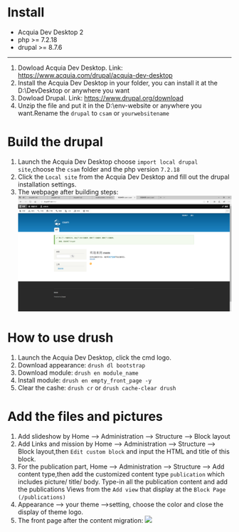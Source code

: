 # Install
+ Acquia Dev Desktop 2
+ php >= 7.2.18
+ drupal >= 8.7.6

-------
1. Dowload Acquia Dev Desktop. Link:   https://www.acquia.com/drupal/acquia-dev-desktop
2. Install the Acquia Dev Desktop in your folder, you can install it at the D:\DevDesktop or anywhere you want
3. Dowload Drupal. Link:   https://www.drupal.org/download
4. Unzip the file and put it in the D:\env-website or anywhere you want.Rename the `drupal` to `csam` or `yourwebsitename`

# Build the drupal
1. Launch the Acquia Dev Desktop choose `import local drupal site`,choose the `csam` folder and the php version `7.2.18`
2. Click the `Local site` from the Acquia Dev Desktop and fill out the drupal installation settings.
3. The webpage after building steps:
![](./img/csam1.png)

# How to use drush
1. Launch the Acquia Dev Desktop, click the cmd logo.
2. Download appearance: ```drush dl bootstrap```
3. Download module:   ```drush en module_name```
4. Install module:   ```drush en empty_front_page -y```
5. Clear the cashe: ```drush cr``` or 
```drush cache-clear drush```




# Add the files and pictures
1. Add slideshow by Home --> Administration --> Structure --> Block layout
2. Add Links and mission by Home --> Administration --> Structure --> Block layout,then `Edit custom block` and input the HTML and title of this block.
3. For the publication part, Home --> Administration --> Structure --> Add content type,then add the customized content type `publication` which includes picture/ title/ body. Type-in all the publication content and add the publications Views from the `Add view` that display at the `Block
Page (/publications)`
4. Appearance --> your theme -->setting, choose the color and close the display of theme logo.
5. The front page after the content migration:
![](./img/final2.png)
